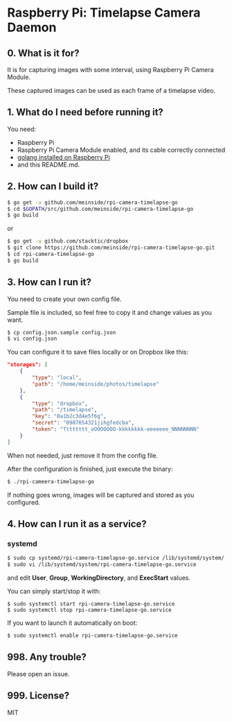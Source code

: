 # Raspberry Pi: Timelapse Camera Daemon

## 0. What is it for?

It is for capturing images with some interval, using Raspberry Pi Camera Module.

These captured images can be used as each frame of a timelapse video.

## 1. What do I need before running it?

You need:

* Raspberry Pi
* Raspberry Pi Camera Module enabled, and its cable correctly connected
* [golang installed on Raspberry Pi](https://github.com/meinside/rpi-configs/blob/master/bin/prep_go.sh)
* and this README.md.

## 2. How can I build it?

```bash
$ go get -u github.com/meinside/rpi-camera-timelapse-go
$ cd $GOPATH/src/github.com/meinside/rpi-camera-timelapse-go
$ go build
```

or

```bash
$ go get -u github.com/stacktic/dropbox
$ git clone https://github.com/meinside/rpi-camera-timelapse-go.git
$ cd rpi-camera-timelapse-go
$ go build
```

## 3. How can I run it?

You need to create your own config file.

Sample file is included, so feel free to copy it and change values as you want.

```bash
$ cp config.json.sample config.json
$ vi config.json
```

You can configure it to save files locally or on Dropbox like this:

```json
"storages": [
	{
		"type": "local",
		"path": "/home/meinside/photos/timelapse"
	},
	{
		"type": "dropbox",
		"path": "/timelapse",
		"key": "0a1b2c3d4e5f6g",
		"secret": "0987654321jihgfedcba",
		"token": "Tttttttt_oOOOOOOO-kkkkkkkk-eeeeeee_NNNNNNNN"
	}
]
```

When not needed, just remove it from the config file.

After the configuration is finished, just execute the binary:

```bash
$ ./rpi-cameera-timelapse-go
```

If nothing goes wrong, images will be captured and stored as you configured.

## 4. How can I run it as a service?

### systemd

```bash
$ sudo cp systemd/rpi-camera-timelapse-go.service /lib/systemd/system/
$ sudo vi /lib/systemd/system/rpi-camera-timelapse-go.service
```

and edit **User**, **Group**, **WorkingDirectory**, and **ExecStart** values.

You can simply start/stop it with:

```
$ sudo systemctl start rpi-camera-timelapse-go.service
$ sudo systemctl stop rpi-camera-timelapse-go.service
```

If you want to launch it automatically on boot:

```bash
$ sudo systemctl enable rpi-camera-timelapse-go.service
```

## 998. Any trouble?

Please open an issue.

## 999. License?

MIT
